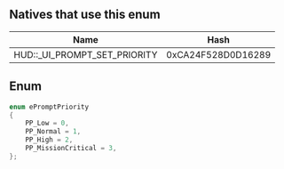 ## Natives that use this enum
| Name                               | Hash               |
|------------------------------------|--------------------|
| HUD::\_UI\_PROMPT\_SET\_PRIORITY   | 0xCA24F528D0D16289 |
## Enum
```cpp
enum ePromptPriority
{
	PP_Low = 0,
	PP_Normal = 1,
	PP_High = 2,
	PP_MissionCritical = 3,
};
```